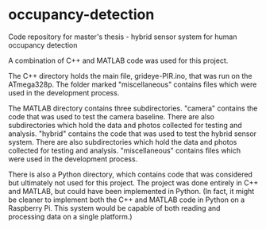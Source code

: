 # occupancy-detection
Code repository for master's thesis - hybrid sensor system for human occupancy detection

A combination of C++ and MATLAB code was used for this project.

The C++ directory holds the main file, grideye-PIR.ino, that was run on the ATmega328p. The folder marked "miscellaneous" contains files which were used in the development process.

The MATLAB directory contains three subdirectories.
"camera" contains the code that was used to test the camera baseline. There are also subdirectories which hold the data and photos collected for testing and analysis.
"hybrid" contains the code that was used to test the hybrid sensor system. There are also subdirectories which hold the data and photos collected for testing and analysis.
"miscellaneous" contains files which were used in the development process.

There is also a Python directory, which contains code that was considered but ultimately not used for this project. The project was done entirely in C++ and MATLAB, but could have been implemented in Python. (In fact, it might be cleaner to implement both the C++ and MATLAB code in Python on a Raspberry Pi. This system would be capable of both reading and processing data on a single platform.)